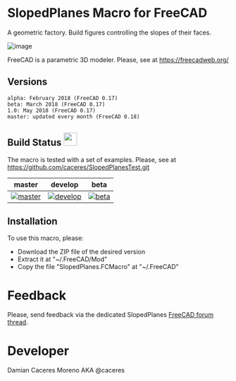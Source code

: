 # SlopedPlanes Macro for FreeCAD
A geometric factory. Build figures controlling the slopes of their faces.

![image](https://user-images.githubusercontent.com/4140247/32797459-d40a6dd0-c93f-11e7-8773-a89312c10626.png)

FreeCAD is a parametric 3D modeler. Please, see at https://freecadweb.org/

## Versions

    alpha: February 2018 (FreeCAD 0.17)
    beta: March 2018 (FreeCAD 0.17)
    1.0: May 2018 (FreeCAD 0.17)
    master: updated every month (FreeCAD 0.18)

## Build Status <img src="https://blog.travis-ci.com/images/travis-mascot-200px.png" height="30"/>

The macro is tested with a set of examples. Please, see at https://github.com/caceres/SlopedPlanesTest.git

| master | develop | beta |
|:------:|:-------:|:----:|
|[![master][SlopedPlanesMacro-master-status]][travis-branches]|[![develop][SlopedPlanesMacro-develop-status]][travis-branches]|[![beta][SlopedPlanesMacro-beta-status]][travis-branches]|

[SlopedPlanesMacro-master-status]: https://travis-ci.org/caceres/SlopedPlanesMacro.svg?branch=master
[SlopedPlanesMacro-develop-status]: https://travis-ci.org/caceres/SlopedPlanesMacro.svg?branch=develop
[SlopedPlanesMacro-beta-status]: https://travis-ci.org/caceres/SlopedPlanesMacro.svg?branch=beta
[travis-branches]: https://travis-ci.org/caceres/SlopedPlanesMacro/branches
[travis-builds]: https://travis-ci.org/caceres/SlopedPlanesMacro/builds

## Installation
To use this macro, please:

* Download the ZIP file of the desired version 
* Extract it at "~/.FreeCAD/Mod"
* Copy the file "SlopedPlanes.FCMacro" at "~/.FreeCAD"

# Feedback
Please, send feedback via the dedicated SlopedPlanes [FreeCAD forum thread](https://forum.freecadweb.org/viewtopic.php?f=24&t=25337). 

# Developer
Damian Caceres Moreno AKA @caceres 
